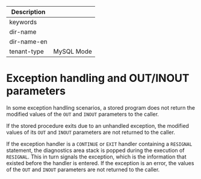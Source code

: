 | Description   |                 |
|---------------|-----------------|
| keywords      |                 |
| dir-name      |                 |
| dir-name-en   |                 |
| tenant-type   | MySQL Mode      |

# Exception handling and OUT/INOUT parameters

In some exception handling scenarios, a stored program does not return the modified values of the `OUT` and `INOUT` parameters to the caller.

If the stored procedure exits due to an unhandled exception, the modified values of its `OUT` and `INOUT` parameters are not returned to the caller.

If the exception handler is a `CONTINUE` or `EXIT` handler containing a `RESIGNAL` statement, the diagnostics area stack is popped during the execution of `RESIGNAL`. This in turn signals the exception, which is the information that existed before the handler is entered. If the exception is an error, the values of the `OUT` and `INOUT` parameters are not returned to the caller.
